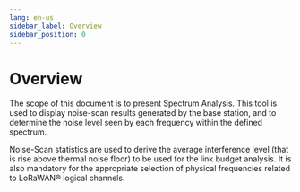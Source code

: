 ```yaml
---
lang: en-us
sidebar_label: Overview
sidebar_position: 0
---
```


# Overview

The scope of this document is to present Spectrum Analysis. This tool is
used to display noise-scan results generated by the base station, and to
determine the noise level seen by each frequency within the defined
spectrum.

Noise-Scan statistics are used to derive the average interference level
(that is rise above thermal noise floor) to be used for the link budget
analysis. It is also mandatory for the appropriate selection of physical
frequencies related to LoRaWAN® logical channels.
